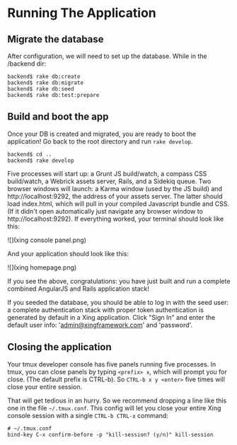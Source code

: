 # Running The Application

## Migrate the database

After configuration, we will need to set up the database. While in the /backend dir:

    backend$ rake db:create
    backend$ rake db:migrate
    backend$ rake db:seed
    backend$ rake db:test:prepare

## Build and boot the app
    
Once your DB is created and migrated, you are ready to boot the application! Go back to the root directory and run ```rake develop```.

    backend$ cd ..
    backend$ rake develop
    
Five processes will start up: a Grunt JS build/watch, a compass CSS build/watch, a Webrick assets server, Rails, and a Sidekiq queue.  Two browser windows will launch: a Karma window (used by the JS build) and http://localhost:9292, the address of your assets server.  The latter should load index.html, which will pull in your compiled Javascript bundle and CSS.  (If it didn't open automatically just navigate any browser window to http://localhost:9292).  If everything worked, your terminal should look like this:

![](xing console panel.png)

And your application should look like this:

![](xing homepage.png)

If you see the above, congratulations: you have just built and run a complete combined AngularJS and Rails application stack!

If you seeded the database, you should be able to log in with the seed user: a complete authentication stack with proper token authentication is generated by default in a Xing application.  Click "Sign In" and enter the default user info: 'admin@xingframework.com' and 'password'.

## Closing the application

Your tmux developer console has five panels running five processes.  In tmux, you can close panels by typing ```<prefix> x```, which will prompt you for close. (The default prefix is CTRL-b). So ```CTRL-b x y <enter>``` five times will close your entire session.

That will get tedious in an hurry. So we recommend dropping a line like this one in the file ```~/.tmux.conf```.  This config will let you close your entire Xing console session with a single ```CTRL-b CTRL-x``` command:

    # ~/.tmux.conf
    bind-key C-x confirm-before -p "kill-session? (y/n)" kill-session
    
    